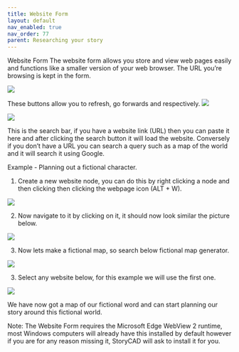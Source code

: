```yaml
---
title: Website Form
layout: default
nav_enabled: true
nav_order: 77
parent: Researching your story
---
```


Website Form
The website form allows you store and view web pages easily and functions like a 			smaller version of your web browser. The URL you’re browsing is kept in the form.

![](/media/WebElementOverview.png)

These buttons allow you to refresh, go forwards and respectively.
![](/media/ReloadBackAndForward.png)

![](/media/SearchBar.png)

This is the search bar, if you have a website link (URL) then you can paste it here and 		after clicking the search button it will load the website. Conversely if you don’t have a 		URL you can search a query such as a map of the world and it will search it using 
Google.

Example -  Planning out a fictional character.

1) Create a new website node, you can do this by right clicking a node and  then clicking then clicking the webpage icon (ALT + W).

![](/media/WebNodeHighlighted.png)

2) Now navigate to it by clicking on it, it should now look similar the picture below.

![](/media/WebsiteNodeWithSearchEngine.png)

3) Now lets make a fictional map, so search below fictional map generator.

![](/media/WebsiteNodeWithSearchQuery.png)

3) Select any website below, for this example we will use the first one.

![](/media/WebNodeExamplePage.png)

We have now got a map of our fictional word and can start planning our story around this fictional world.

Note: The Website Form requires the Microsoft Edge WebView 2 runtime, most 		Windows computers will already have this installed by default however if you are for any reason missing it, StoryCAD will ask to install it for you.

